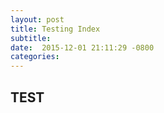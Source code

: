 ```yaml
---
layout: post
title: Testing Index
subtitle:
date:  2015-12-01 21:11:29 -0800
categories:
---
```

## TEST